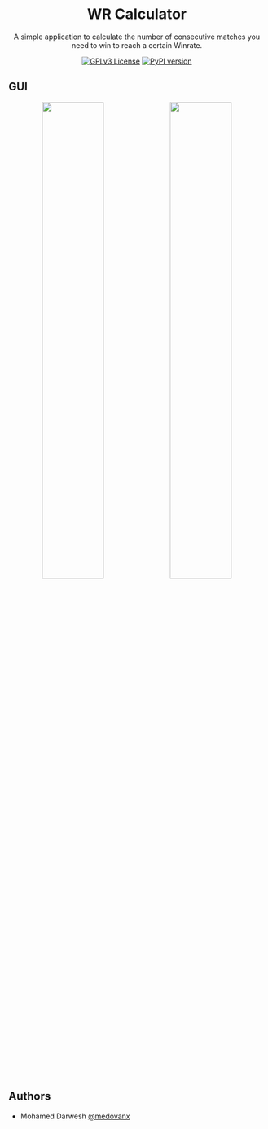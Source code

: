 <!--- mdformat-toc start --slug=github --->
<div align="center">
  
#  WR Calculator
  
A simple application to calculate the number of consecutive matches you need to win to reach a certain Winrate.
  
[![GPLv3 License](https://img.shields.io/badge/License-GPL%20v3-yellow.svg)](https://opensource.org/licenses/)
[![PyPI version](https://img.shields.io/pypi/pyversions/spotDL?color=%2344CC11&style=flat-square)](https://www.python.org/)
  
</div>

## GUI
<div align="center">
<img src="https://user-images.githubusercontent.com/29468096/193022502-0ffc4626-05ef-41e8-bcbe-9371ae0d48f0.png" width = "49%">
<img src="https://user-images.githubusercontent.com/29468096/193022373-e5908f39-b7c8-4fc9-9d1c-e27243bfc210.png" width = "49%">
</div>

## Authors

- Mohamed Darwesh [@medovanx](https://github.com/medovanx)



